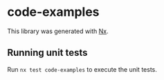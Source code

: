 # code-examples

This library was generated with [Nx](https://nx.dev).

## Running unit tests

Run `nx test code-examples` to execute the unit tests.
